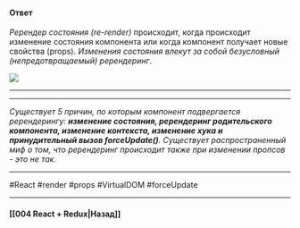 #### Ответ

*Ререндер состояния (re-render)* происходит, когда происходит изменение состояния компонента или когда компонент получает новые свойства (props). _Изменения состояния влекут за собой безусловный (непредотвращаемый) ререндеринг_. 

![](https://habrastorage.org/r/w1560/webt/qm/9j/ag/qm9jagqd8_b5ajh_yukyjf9svuc.png)

___
___

*Существует 5 причин, по которым компонент подвергается ререндерингу: **изменение состояния, ререндеринг родительского компонента, изменение контекста, изменение хука и принудительный вызов forceUpdate()**. Существует распространенный миф о том, что ререндеринг происходит также при изменении пропсов - это не так.*

____
#React #render #props #VirtualDOM #forceUpdate 

____

#### [[004 React + Redux|Назад]]
